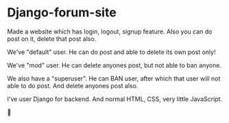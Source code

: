 # Django-forum-site
Made a website which has login, logout, signup feature.
Also you can do post on it, delete that post also.

We've "default" user. He can do post and able to delete its own post only!

We've "mod" user. He can delete anyones post, but not able to ban anyone.

We also have a "superuser". He can BAN user, after which that user will not able to do post. And delete anyones post also.

I've user Django for backend. And normal HTML, CSS, very little JavaScript.

🙏

